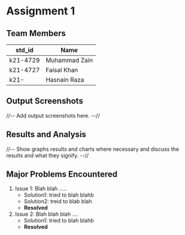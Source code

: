 # Assignment 1
## Team Members
|std_id|Name|
|--------|-|
|k21-4729|Muhammad Zain|
|k21-4727|Faisal Khan|
|k21-|Hasnain Raza|

## Output Screenshots
//-- Add output screenshots here. --//
## Results and Analysis
//-- Show graphs results and charts where necessary and discuss the results and what they signify. --// 
## Major Problems Encountered
1. Issue 1: Blah blah .....
    - Solution1: tried to blah blahb
    - Solution2: treid to blab blah
    - **Resolved**
3. Issue 2: Blah blah blah ....
    - Solution1: tried to blah blahb
    - **Resolved**
